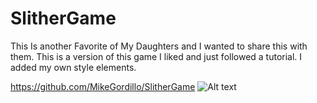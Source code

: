 # SlitherGame

This Is another Favorite of My Daughters
and I wanted to share this with them. This
is a version of this game I liked and 
just followed a tutorial. I added my own 
style elements. 

https://github.com/MikeGordillo/SlitherGame
![Alt text]("")


